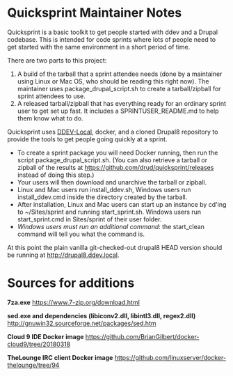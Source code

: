 # Quicksprint Maintainer Notes

Quicksprint is a basic toolkit to get people started with ddev and a Drupal codebase. This is intended for code sprints where lots of people need to get started with the same environment in a short period of time.

There are two parts to this project:

1. A build of the tarball that a sprint attendee needs (done by a maintainer using Linux or Mac OS, who should be reading this right now). The maintainer uses package_drupal_script.sh to create a tarball/zipball for sprint attendees to use.
2. A released tarball/zipball that has everything ready for an ordinary sprint user to get set up fast. It includes a SPRINTUSER_README.md to help them know what to do.

Quicksprint uses [DDEV-Local](https://github.com/drud/ddev), docker, and a cloned Drupal8 repository to provide the tools to get people going quickly at a sprint.

* To create a sprint package you will need Docker running, then run the script package_drupal_script.sh. (You can also retrieve a tarball or zipball of the results at https://github.com/drud/quicksprint/releases instead of doing this step.)
* Your users will then download and unarchive the tarball or zipball.
* Linux and Mac users run install_ddev.sh, Windows users run install_ddev.cmd inside the directory created by the tarball.
* After installation, Linux and Mac users can start up an instance by cd'ing to ~/Sites/sprint and running start_sprint.sh. Windows users run start_sprint.cmd in Sites/sprint of their user folder.
* _Windows users must run an additional command_: the start_clean command will tell you what the command is.

At this point the plain vanilla git-checked-out drupal8 HEAD version should be running at http://drupal8.ddev.local.

# Sources for additions

**7za.exe**
https://www.7-zip.org/download.html

**sed.exe and dependencies (libiconv2.dll, libintl3.dll, regex2.dll)**
http://gnuwin32.sourceforge.net/packages/sed.htm

**Cloud 9 IDE Docker image**
https://github.com/BrianGilbert/docker-cloud9/tree/20180318

**TheLounge IRC client Docker image**
https://github.com/linuxserver/docker-thelounge/tree/94